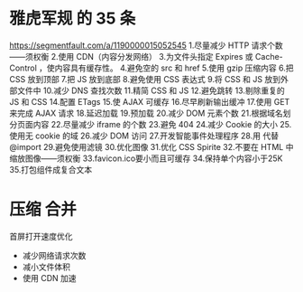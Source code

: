 # 雅虎军规 的 35 条
https://segmentfault.com/a/1190000015052545
1.尽量减少 HTTP 请求个数——须权衡
2.使用 CDN（内容分发网络）
3.为文件头指定 Expires 或 Cache-Control ，使内容具有缓存性。
4.避免空的 src 和 href
5.使用 gzip 压缩内容
6.把 CSS 放到顶部
7.把 JS 放到底部
8.避免使用 CSS 表达式
9.将 CSS 和 JS 放到外部文件中
10.减少 DNS 查找次数
11.精简 CSS 和 JS
12.避免跳转
13.剔除重复的 JS 和 CSS
14.配置 ETags
15.使 AJAX 可缓存
16.尽早刷新输出缓冲
17.使用 GET 来完成 AJAX 请求
18.延迟加载
19.预加载
20.减少 DOM 元素个数
21.根据域名划分页面内容
22.尽量减少 iframe 的个数
23.避免 404
24.减少 Cookie 的大小
25.使用无 cookie 的域
26.减少 DOM 访问
27.开发智能事件处理程序
28.用 <link> 代替 @import
29.避免使用滤镜
30.优化图像
31.优化 CSS Spirite
32.不要在 HTML 中缩放图像——须权衡
33.favicon.ico要小而且可缓存
34.保持单个内容小于25K
35.打包组件成复合文本

# 压缩 合并
首屏打开速度优化
- 减少网络请求次数
- 减小文件体积
- 使用 CDN 加速